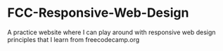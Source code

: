 # FCC-Responsive-Web-Design
A practice website where I can play around with responsive web design principles that I learn from freecodecamp.org
